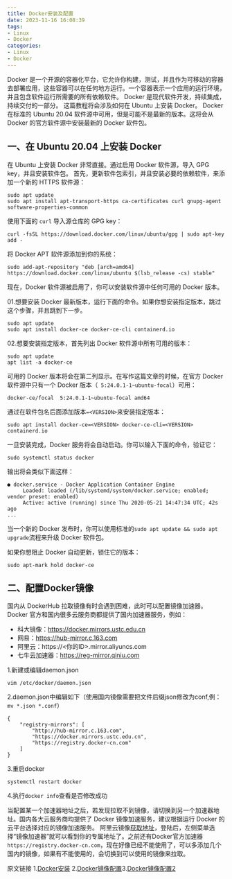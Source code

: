 ```yaml
---
title: Docker安装及配置
date: 2023-11-16 16:08:39
tags:
- Linux
- Docker
categories:
- Linux
- Docker
---
```


Docker 是一个开源的容器化平台，它允许你构建，测试，并且作为可移动的容器去部署应用，这些容器可以在任何地方运行。一个容器表示一个应用的运行环境，并且包含软件运行所需要的所有依赖软件。
Docker 是现代软件开发，持续集成，持续交付的一部分。
这篇教程将会涉及如何在 Ubuntu 上安装 Docker。
Docker 在标准的 Ubuntu 20.04 软件源中可用，但是可能不是最新的版本。这将会从 Docker 的官方软件源中安装最新的 Docker 软件包。

## 一、在 Ubuntu 20.04 上安装 Docker

在 Ubuntu 上安装 Docker 非常直接。通过启用 Docker 软件源，导入 GPG key，并且安装软件包。
首先，更新软件包索引，并且安装必要的依赖软件，来添加一个新的 HTTPS 软件源：

```text
sudo apt update
sudo apt install apt-transport-https ca-certificates curl gnupg-agent software-properties-common
```

使用下面的 `curl` 导入源仓库的 GPG key：

```text
curl -fsSL https://download.docker.com/linux/ubuntu/gpg | sudo apt-key add -
```

将 Docker APT 软件源添加到你的系统：

```text
sudo add-apt-repository "deb [arch=amd64] https://download.docker.com/linux/ubuntu $(lsb_release -cs) stable"
```

现在，Docker 软件源被启用了，你可以安装软件源中任何可用的 Docker 版本。

01.想要安装 Docker 最新版本，运行下面的命令。如果你想安装指定版本，跳过这个步骤，并且跳到下一步。

```text
sudo apt update
sudo apt install docker-ce docker-ce-cli containerd.io
```

02.想要安装指定版本，首先列出 Docker 软件源中所有可用的版本：

```text
sudo apt update
apt list -a docker-ce
```

可用的 Docker 版本将会在第二列显示。在写作这篇文章的时候，在官方 Docker 软件源中只有一个 Docker 版本（` 5:24.0.1-1~ubuntu-focal`）可用：

```text
docker-ce/focal  5:24.0.1-1~ubuntu-focal amd64
```

通过在软件包名后面添加版本`=<VERSION>`来安装指定版本：

```text
sudo apt install docker-ce=<VERSION> docker-ce-cli=<VERSION> containerd.io
```

一旦安装完成，Docker 服务将会自动启动。你可以输入下面的命令，验证它：

```text
sudo systemctl status docker
```

输出将会类似下面这样：

```text
● docker.service - Docker Application Container Engine
     Loaded: loaded (/lib/systemd/system/docker.service; enabled; vendor preset: enabled)
     Active: active (running) since Thu 2020-05-21 14:47:34 UTC; 42s ago
...
```

当一个新的 Docker 发布时，你可以使用标准的`sudo apt update && sudo apt upgrade`流程来升级 Docker 软件包。

如果你想阻止 Docker 自动更新，锁住它的版本：

```text
sudo apt-mark hold docker-ce
```

## 二、配置Docker镜像
国内从 DockerHub 拉取镜像有时会遇到困难，此时可以配置镜像加速器。Docker 官方和国内很多云服务商都提供了国内加速器服务，例如：

*   科大镜像：https://docker.mirrors.ustc.edu.cn
*   网易：https://hub-mirror.c.163.com
*   阿里云：https://<你的ID>.mirror.aliyuncs.com
*   七牛云加速器：https://reg-mirror.qiniu.com

1.新建或编辑daemon.json
```
vim /etc/docker/daemon.json
```
2.daemon.json中编辑如下（使用国内镜像需要把文件后缀json修改为conf,例：`mv *.json *.conf`）
```
{
    "registry-mirrors": [
        "http://hub-mirror.c.163.com",
        "https://docker.mirrors.ustc.edu.cn",
        "https://registry.docker-cn.com"
    ]
}
```
3.重启docker
```
systemctl restart docker
```
4.执行`docker info`查看是否修改成功

当配置某一个加速器地址之后，若发现拉取不到镜像，请切换到另一个加速器地址。国内各大云服务商均提供了 Docker 镜像加速服务，建议根据运行 Docker 的云平台选择对应的镜像加速服务。
阿里云镜像[获取地址](https://cr.console.aliyun.com)，登陆后，左侧菜单选择“镜像加速器”就可以看到你的专属地址了。之前还有Docker官方加速器`https://registry.docker-cn.com`，现在好像已经不能使用了，可以多添加几个国内的镜像，如果有不能使用的，会切换到可以使用的镜像来拉取。

原文链接 1.[Docker安装](https://zhuanlan.zhihu.com/p/143156163?utm_id=0) 2.[Docker镜像配置](https://www.runoob.com/docker/docker-mirror-acceleration.html)3.[Docker镜像配置2](https://developer.aliyun.com/article/1294592)